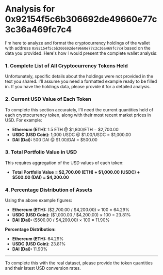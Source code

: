 # Analysis for 0x92154f5c6b306692de49660e77c3c36a469fc7c4

I'm here to analyze and format the cryptocurrency holdings of the wallet with address `0x92154f5c6b306692de49660e77c3c36a469fc7c4` based on the data you provided. Here's how I would present the complete wallet analysis:

### 1. Complete List of All Cryptocurrency Tokens Held

Unfortunately, specific details about the holdings were not provided in the text you shared. I'll assume you need a formatted example ready to be filled in. If you have the holdings data, please provide it for a detailed analysis.

### 2. Current USD Value of Each Token

To complete this section accurately, I'll need the current quantities held of each cryptocurrency token, along with their most recent market prices in USD. For example:

- **Ethereum (ETH):** 1.5 ETH @ $1,800/ETH = $2,700.00
- **USDC (USD Coin):** 1,000 USDC @ $1.00/USDC = $1,000.00
- **DAI (Dai):** 500 DAI @ $1.00/DAI = $500.00

### 3. Total Portfolio Value in USD

This requires aggregation of the USD values of each token:

- **Total Portfolio Value = $2,700.00 (ETH) + $1,000.00 (USDC) + $500.00 (DAI) = $4,200.00**

### 4. Percentage Distribution of Assets

Using the above example figures:

- **Ethereum (ETH):** ($2,700.00 / $4,200.00) × 100 = 64.29%
- **USDC (USD Coin):** ($1,000.00 / $4,200.00) × 100 = 23.81%
- **DAI (Dai):** ($500.00 / $4,200.00) × 100 = 11.90%

**Percentage Distribution:**

- **Ethereum (ETH):** 64.29%
- **USDC (USD Coin):** 23.81%
- **DAI (Dai):** 11.90%

---

To complete this with the real dataset, please provide the token quantities and their latest USD conversion rates.